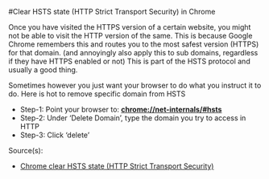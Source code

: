#Clear HSTS state (HTTP Strict Transport Security) in Chrome

Once you have visited the HTTPS version of a certain website, you might not be able to visit the HTTP version of the same.
This is because Google Chrome remembers this and routes you to the most safest version (HTTPS) for that domain. (and annoyingly also apply this to sub domains, regardless if they have HTTPS enabled or not) This is part of the HSTS protocol and usually a good thing.

Sometimes however you just want your browser to do what you instruct it to do. Here is hot to remove specific domain from HSTS


* Step-1: Point your browser to: **[chrome://net-internals/#hsts](chrome://net-internals/#hsts)**
* Step-2: Under ‘Delete Domain’, type the domain you try to access in HTTP
* Step-3: Click ‘delete’

Source(s):
* [Chrome clear HSTS state (HTTP Strict Transport Security)](https://kamaradski.com/2856/chrome-clear-hsts-state-http-strict-transport-security)
